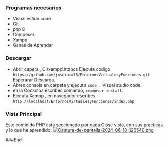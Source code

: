 ### Programas necesarios

- Visual estido code
- Git
- php 8
- Composer
- Xampp
- Ganas de Aprender

### Descargar
- Abrir capera , C:\xampp\htdocs
Ejecuta codigo `https://github.com/joserafa78/EntornosVirtualesyFunciones.git`
Esperarar Descarga.
- Abres consola en carpeta y ejecuta `code .`  Visual studio  code.
- en la Consoloa escribes comando, `composer install`.
- Ejecuta Xampp , en navegador escribes. `http://localhost/EntornosVirtualesyFunciones/index.php`

### Vista Principal
Este continido PHP esta seccionado por cada Clase vista, con sus practicas y lo  que he aprendido.
[![Captura-de-pantalla-2024-06-10-120540.png](https://i.postimg.cc/65NZtKvD/Captura-de-pantalla-2024-06-10-120540.png)](https://postimg.cc/Z0Vnx1jc)

###End
